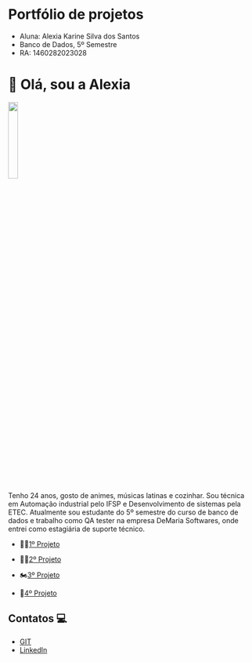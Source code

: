 # Portfólio de projetos
- Aluna: Alexia Karine Silva dos Santos
- Banco de Dados, 5º Semestre
- RA: 1460282023028

# 👋 Olá, sou a Alexia 
<img src = "https://github.com/alexiakarine/Bertoti/blob/main/Metodologia/Icons/WhatsApp%20Image%202022-09-20%20at%2000.09.16.jpeg" width= "20%"/>

Tenho 24 anos, gosto de animes, músicas latinas e cozinhar. Sou técnica em Automação industrial pelo IFSP e Desenvolvimento de sistemas pela ETEC. Atualmente sou estudante do 5º semestre do curso de banco de dados e trabalho como QA tester na empresa DeMaria Softwares, onde entrei como estagiária de suporte técnico.

- :running_woman:[1º Projeto](https://github.com/alexiakarine/Bertoti/blob/main/Metodologia/API_1.md) 

- :biking_woman:[2º Projeto](https://github.com/alexiakarine/Bertoti/blob/main/Metodologia/API_2.md)

- :motorcycle:[3º Projeto](https://github.com/alexiakarine/Bertoti/blob/main/Metodologia/API_3.md)

- :blue_car:[4º Projeto](https://github.com/alexiakarine/Bertoti/blob/main/Metodologia/API_4.md)


## Contatos 💻
* [GIT](https://github.com/alexiakarine)
* [LinkedIn](https://www.linkedin.com/feed/)


